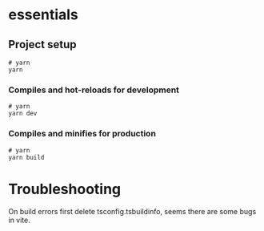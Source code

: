 # essentials

## Project setup

```
# yarn
yarn
```

### Compiles and hot-reloads for development

```
# yarn
yarn dev
```

### Compiles and minifies for production

```
# yarn
yarn build
```

# Troubleshooting

On build errors first delete tsconfig.tsbuildinfo, seems there are some bugs in vite.

